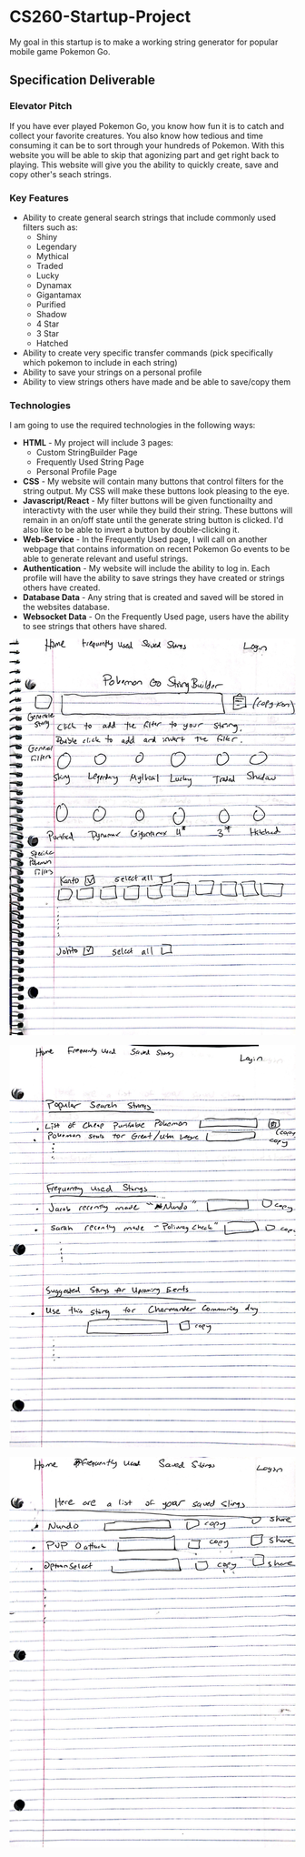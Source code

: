 # CS260-Startup-Project
My goal in this startup is to make a working string generator for popular mobile game Pokemon Go.

## Specification Deliverable

### Elevator Pitch
If you have ever played Pokemon Go, you know how fun it is to catch and collect your favorite creatures. You also know how tedious and time consuming it can be to sort through your hundreds of Pokemon. With this website you will be able to skip that agonizing part and get right back to playing. This website will give you  the ability to quickly create, save and copy other's seach strings.

### Key Features
- Ability to create general search strings that include commonly used filters such as:
  - Shiny
  - Legendary
  - Mythical
  - Traded
  - Lucky
  - Dynamax
  - Gigantamax
  - Purified
  - Shadow
  - 4 Star
  - 3 Star
  - Hatched
- Ability to create very specific transfer commands (pick specifically which pokemon to include in each string)
- Ability to save your strings on a personal profile
- Ability to view strings others have made and be able to save/copy them

### Technologies
I am going to use the required technologies in the following ways:

- **HTML** - My project will include 3 pages:
  - Custom StringBuilder Page
  - Frequently Used String Page
  - Personal Profile Page
- **CSS** - My website will contain many  buttons that control filters for the string output. My CSS will make these buttons look pleasing to the eye.
- **Javascript/React** - My filter buttons will be given functionailty and interactivty with the user while they build their string. These buttons will remain in an on/off state until the generate string button is clicked. I'd also like to be able to invert a button by double-clicking it.
- **Web-Service** - In the Frequently Used page, I will call on another webpage that contains information on recent Pokemon Go events to be able to generate relevant and useful strings.
- **Authentication** - My website will include the ability to log in. 
Each profile will have the ability to save strings they have created or strings others have created.
- **Database Data** - Any string that is created and saved will be stored in the websites database.
- **Websocket Data** - On the Frequently Used page, users have the ability to see strings that others have shared.

![StringBuilderSketch](images/StringBuilder.jpg)

![FrequentlyUsedSketch](images/FrequentlyUsed.jpg)

![SavedStringsSketch](images/SavedStrings.jpg)